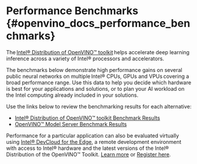 # Performance Benchmarks {#openvino_docs_performance_benchmarks}

The [Intel® Distribution of OpenVINO™ toolkit](https://software.intel.com/content/www/us/en/develop/tools/openvino-toolkit.html) helps accelerate deep learning inference across a variety of Intel® processors and accelerators.  

The benchmarks below demonstrate high performance gains on several public neural networks on multiple Intel® CPUs, GPUs and VPUs covering a broad performance range. Use this data to help you decide which hardware is best for your applications and solutions, or to plan your AI workload on the Intel computing already included in your solutions. 

Use the links below to review the benchmarking results for each alternative: 

* [Intel® Distribution of OpenVINO™ toolkit Benchmark Results](performance_benchmarks_openvino.md)  
* [OpenVINO™ Model Server Benchmark Results](performance_benchmarks_ovms.md)  

Performance for a particular application can also be evaluated virtually using [Intel® DevCloud for the Edge](https://devcloud.intel.com/edge/), a remote development environment with access to Intel® hardware and the latest versions of the Intel® Distribution of the OpenVINO™ Toolkit. [Learn more](https://devcloud.intel.com/edge/get_started/devcloud/) or [Register here](https://inteliot.force.com/DevcloudForEdge/s/).
